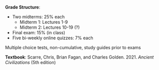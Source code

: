 **Grade Structure**:
 - Two midterms: 25% each
	 - Midterm 1: Lectures 1-9
	 - Midterm 2: Lectures 10-19 (?)
 - Final exam: 15% (in class)
 - Five bi-weekly online quizzes: 7% each

Multiple choice tests, non-cumulative, study guides prior to exams

**Textbook**: 
Scarre, Chris, Brian Fagan, and Charles Golden. 2021. *Ancient Civilizations* (5th edition)